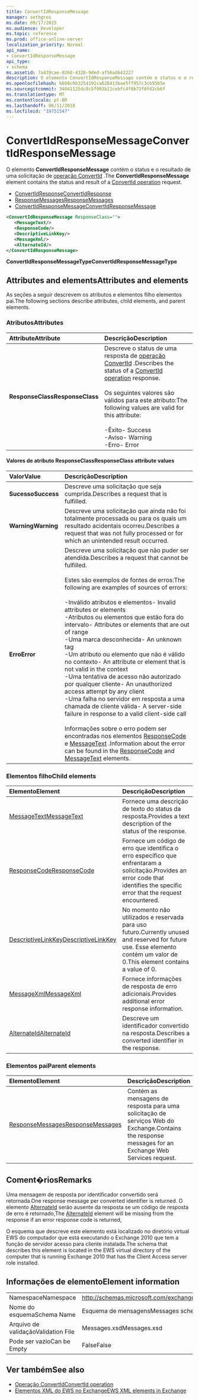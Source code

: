 ```yaml
---
title: ConvertIdResponseMessage
manager: sethgros
ms.date: 09/17/2015
ms.audience: Developer
ms.topic: reference
ms.prod: office-online-server
localization_priority: Normal
api_name:
- ConvertIdResponseMessage
api_type:
- schema
ms.assetid: 7a439cae-0268-4328-9ded-af56ad642227
description: O elemento ConvertIdResponseMessage contém o status e o resultado de uma solicitação de operação ConvertId.
ms.openlocfilehash: 6668c0b3254191ca628413bae5ff957c3cb95b5e
ms.sourcegitcommit: 34041125dc8c5f993b21cebfc4f8b72f0fd2cb6f
ms.translationtype: MT
ms.contentlocale: pt-BR
ms.lasthandoff: 06/11/2018
ms.locfileid: "19751547"
---
```

# <a name="convertidresponsemessage"></a><span data-ttu-id="3d34a-103">ConvertIdResponseMessage</span><span class="sxs-lookup"><span data-stu-id="3d34a-103">ConvertIdResponseMessage</span></span>

<span data-ttu-id="3d34a-104">O elemento **ConvertIdResponseMessage** contém o status e o resultado de uma solicitação de [operação ConvertId](convertid-operation.md) .</span><span class="sxs-lookup"><span data-stu-id="3d34a-104">The **ConvertIdResponseMessage** element contains the status and result of a [ConvertId operation](convertid-operation.md) request.</span></span> 
  
- [<span data-ttu-id="3d34a-105">ConvertIdResponse</span><span class="sxs-lookup"><span data-stu-id="3d34a-105">ConvertIdResponse</span></span>](convertidresponse.md) 
- [<span data-ttu-id="3d34a-106">ResponseMessages</span><span class="sxs-lookup"><span data-stu-id="3d34a-106">ResponseMessages</span></span>](responsemessages.md)
- [<span data-ttu-id="3d34a-107">ConvertIdResponseMessage</span><span class="sxs-lookup"><span data-stu-id="3d34a-107">ConvertIdResponseMessage</span></span>](convertidresponsemessage.md)
  
```xml
<ConvertIdResponseMessage ResponseClass="">
   <MessageText/>
   <ResponseCode/>
   <DescriptiveLinkKey/>
   <MessageXml/>
   <AlternateId/>
</ConvertIdResponseMessage>
```

 <span data-ttu-id="3d34a-108">**ConvertIdResponseMessageType**</span><span class="sxs-lookup"><span data-stu-id="3d34a-108">**ConvertIdResponseMessageType**</span></span>
## <a name="attributes-and-elements"></a><span data-ttu-id="3d34a-109">Attributes and elements</span><span class="sxs-lookup"><span data-stu-id="3d34a-109">Attributes and elements</span></span>

<span data-ttu-id="3d34a-110">As seções a seguir descrevem os atributos e elementos filho elementos pai.</span><span class="sxs-lookup"><span data-stu-id="3d34a-110">The following sections describe attributes, child elements, and parent elements.</span></span>
  
### <a name="attributes"></a><span data-ttu-id="3d34a-111">Atributos</span><span class="sxs-lookup"><span data-stu-id="3d34a-111">Attributes</span></span>

|<span data-ttu-id="3d34a-112">**Attribute**</span><span class="sxs-lookup"><span data-stu-id="3d34a-112">**Attribute**</span></span>|<span data-ttu-id="3d34a-113">**Descrição**</span><span class="sxs-lookup"><span data-stu-id="3d34a-113">**Description**</span></span>|
|:-----|:-----|
|<span data-ttu-id="3d34a-114">**ResponseClass**</span><span class="sxs-lookup"><span data-stu-id="3d34a-114">**ResponseClass**</span></span> <br/> | <span data-ttu-id="3d34a-115">Descreve o status de uma resposta de [operação ConvertId](convertid-operation.md) .</span><span class="sxs-lookup"><span data-stu-id="3d34a-115">Describes the status of a [ConvertId operation](convertid-operation.md) response.</span></span><br/><br/><span data-ttu-id="3d34a-116">Os seguintes valores são válidos para este atributo:</span><span class="sxs-lookup"><span data-stu-id="3d34a-116">The following values are valid for this attribute:</span></span><br/><br/><span data-ttu-id="3d34a-117">-Êxito</span><span class="sxs-lookup"><span data-stu-id="3d34a-117">- Success</span></span>  <br/><span data-ttu-id="3d34a-118">-Aviso</span><span class="sxs-lookup"><span data-stu-id="3d34a-118">-  Warning</span></span>  <br/><span data-ttu-id="3d34a-119">-Erro</span><span class="sxs-lookup"><span data-stu-id="3d34a-119">-  Error</span></span>  <br/> |
   
#### <a name="responseclass-attribute-values"></a><span data-ttu-id="3d34a-120">Valores de atributo ResponseClass</span><span class="sxs-lookup"><span data-stu-id="3d34a-120">ResponseClass attribute values</span></span>

|<span data-ttu-id="3d34a-121">**Valor**</span><span class="sxs-lookup"><span data-stu-id="3d34a-121">**Value**</span></span>|<span data-ttu-id="3d34a-122">**Descrição**</span><span class="sxs-lookup"><span data-stu-id="3d34a-122">**Description**</span></span>|
|:-----|:-----|
|<span data-ttu-id="3d34a-123">**Sucesso**</span><span class="sxs-lookup"><span data-stu-id="3d34a-123">**Success**</span></span> <br/> |<span data-ttu-id="3d34a-124">Descreve uma solicitação que seja cumprida.</span><span class="sxs-lookup"><span data-stu-id="3d34a-124">Describes a request that is fulfilled.</span></span>  <br/> |
|<span data-ttu-id="3d34a-125">**Warning**</span><span class="sxs-lookup"><span data-stu-id="3d34a-125">**Warning**</span></span> <br/> | <span data-ttu-id="3d34a-126">Descreve uma solicitação que ainda não foi totalmente processada ou para os quais um resultado acidentais ocorreu.</span><span class="sxs-lookup"><span data-stu-id="3d34a-126">Describes a request that was not fully processed or for which an unintended result occurred.</span></span>  <br/> |
|<span data-ttu-id="3d34a-127">**Erro**</span><span class="sxs-lookup"><span data-stu-id="3d34a-127">**Error**</span></span> <br/> | <span data-ttu-id="3d34a-128">Descreve uma solicitação que não puder ser atendida.</span><span class="sxs-lookup"><span data-stu-id="3d34a-128">Describes a request that cannot be fulfilled.</span></span><br/><br/><span data-ttu-id="3d34a-129">Estes são exemplos de fontes de erros:</span><span class="sxs-lookup"><span data-stu-id="3d34a-129">The following are examples of sources of errors:</span></span>  <br/><br/><span data-ttu-id="3d34a-130">-Inválido atributos e elementos</span><span class="sxs-lookup"><span data-stu-id="3d34a-130">- Invalid attributes or elements</span></span>  <br/><span data-ttu-id="3d34a-131">-Atributos ou elementos que estão fora do intervalo</span><span class="sxs-lookup"><span data-stu-id="3d34a-131">-  Attributes or elements that are out of range</span></span>  <br/><span data-ttu-id="3d34a-132">-Uma marca desconhecida</span><span class="sxs-lookup"><span data-stu-id="3d34a-132">-  An unknown tag</span></span>  <br/><span data-ttu-id="3d34a-133">-Um atributo ou elemento que não é válido no contexto</span><span class="sxs-lookup"><span data-stu-id="3d34a-133">-  An attribute or element that is not valid in the context</span></span>  <br/><span data-ttu-id="3d34a-134">-Uma tentativa de acesso não autorizado por qualquer cliente</span><span class="sxs-lookup"><span data-stu-id="3d34a-134">- An unauthorized access attempt by any client</span></span>  <br/><span data-ttu-id="3d34a-135">-Uma falha no servidor em resposta a uma chamada de cliente válida</span><span class="sxs-lookup"><span data-stu-id="3d34a-135">-  A server-side failure in response to a valid client-side call</span></span><br/><br/><span data-ttu-id="3d34a-136">Informações sobre o erro podem ser encontradas nos elementos [ResponseCode](responsecode.md) e [MessageText](messagetext.md) .</span><span class="sxs-lookup"><span data-stu-id="3d34a-136">Information about the error can be found in the [ResponseCode](responsecode.md) and [MessageText](messagetext.md) elements.</span></span>  <br/> |
   
### <a name="child-elements"></a><span data-ttu-id="3d34a-137">Elementos filho</span><span class="sxs-lookup"><span data-stu-id="3d34a-137">Child elements</span></span>

|<span data-ttu-id="3d34a-138">**Elemento**</span><span class="sxs-lookup"><span data-stu-id="3d34a-138">**Element**</span></span>|<span data-ttu-id="3d34a-139">**Descrição**</span><span class="sxs-lookup"><span data-stu-id="3d34a-139">**Description**</span></span>|
|:-----|:-----|
|[<span data-ttu-id="3d34a-140">MessageText</span><span class="sxs-lookup"><span data-stu-id="3d34a-140">MessageText</span></span>](messagetext.md) <br/> |<span data-ttu-id="3d34a-141">Fornece uma descrição de texto do status da resposta.</span><span class="sxs-lookup"><span data-stu-id="3d34a-141">Provides a text description of the status of the response.</span></span>  <br/> |
|[<span data-ttu-id="3d34a-142">ResponseCode</span><span class="sxs-lookup"><span data-stu-id="3d34a-142">ResponseCode</span></span>](responsecode.md) <br/> |<span data-ttu-id="3d34a-143">Fornece um código de erro que identifica o erro específico que enfrentaram a solicitação.</span><span class="sxs-lookup"><span data-stu-id="3d34a-143">Provides an error code that identifies the specific error that the request encountered.</span></span>  <br/> |
|[<span data-ttu-id="3d34a-144">DescriptiveLinkKey</span><span class="sxs-lookup"><span data-stu-id="3d34a-144">DescriptiveLinkKey</span></span>](descriptivelinkkey.md) <br/> |<span data-ttu-id="3d34a-145">No momento não utilizados e reservada para uso futuro.</span><span class="sxs-lookup"><span data-stu-id="3d34a-145">Currently unused and reserved for future use.</span></span> <span data-ttu-id="3d34a-146">Esse elemento contém um valor de 0.</span><span class="sxs-lookup"><span data-stu-id="3d34a-146">This element contains a value of 0.</span></span>  <br/> |
|[<span data-ttu-id="3d34a-147">MessageXml</span><span class="sxs-lookup"><span data-stu-id="3d34a-147">MessageXml</span></span>](messagexml.md) <br/> |<span data-ttu-id="3d34a-148">Fornece informações de resposta de erro adicionais.</span><span class="sxs-lookup"><span data-stu-id="3d34a-148">Provides additional error response information.</span></span>  <br/> |
|[<span data-ttu-id="3d34a-149">AlternateId</span><span class="sxs-lookup"><span data-stu-id="3d34a-149">AlternateId</span></span>](alternateid.md) <br/> |<span data-ttu-id="3d34a-150">Descreve um identificador convertido na resposta.</span><span class="sxs-lookup"><span data-stu-id="3d34a-150">Describes a converted identifier in the response.</span></span>  <br/> |
   
### <a name="parent-elements"></a><span data-ttu-id="3d34a-151">Elementos pai</span><span class="sxs-lookup"><span data-stu-id="3d34a-151">Parent elements</span></span>

|<span data-ttu-id="3d34a-152">**Elemento**</span><span class="sxs-lookup"><span data-stu-id="3d34a-152">**Element**</span></span>|<span data-ttu-id="3d34a-153">**Descrição**</span><span class="sxs-lookup"><span data-stu-id="3d34a-153">**Description**</span></span>|
|:-----|:-----|
|[<span data-ttu-id="3d34a-154">ResponseMessages</span><span class="sxs-lookup"><span data-stu-id="3d34a-154">ResponseMessages</span></span>](responsemessages.md) <br/> |<span data-ttu-id="3d34a-155">Contém as mensagens de resposta para uma solicitação de serviços Web do Exchange.</span><span class="sxs-lookup"><span data-stu-id="3d34a-155">Contains the response messages for an Exchange Web Services request.</span></span>  <br/> |
   
## <a name="remarks"></a><span data-ttu-id="3d34a-156">Coment�rios</span><span class="sxs-lookup"><span data-stu-id="3d34a-156">Remarks</span></span>

<span data-ttu-id="3d34a-157">Uma mensagem de resposta por identificador convertido será retornada.</span><span class="sxs-lookup"><span data-stu-id="3d34a-157">One response message per converted identifier is returned.</span></span> <span data-ttu-id="3d34a-158">O elemento [AlternateId](alternateid.md) serão ausente da resposta se um código de resposta de erro é retornado,</span><span class="sxs-lookup"><span data-stu-id="3d34a-158">The [AlternateId](alternateid.md) element will be missing from the response if an error response code is returned,</span></span> 
  
<span data-ttu-id="3d34a-159">O esquema que descreve este elemento está localizado no diretório virtual EWS do computador que está executando o Exchange 2010 que tem a função de servidor acesso para cliente instalada.</span><span class="sxs-lookup"><span data-stu-id="3d34a-159">The schema that describes this element is located in the EWS virtual directory of the computer that is running Exchange 2010 that has the Client Access server role installed.</span></span>
  
## <a name="element-information"></a><span data-ttu-id="3d34a-160">Informações de elemento</span><span class="sxs-lookup"><span data-stu-id="3d34a-160">Element information</span></span>

|||
|:-----|:-----|
|<span data-ttu-id="3d34a-161">Namespace</span><span class="sxs-lookup"><span data-stu-id="3d34a-161">Namespace</span></span>  <br/> |http://schemas.microsoft.com/exchange/services/2006/messages  <br/> |
|<span data-ttu-id="3d34a-162">Nome do esquema</span><span class="sxs-lookup"><span data-stu-id="3d34a-162">Schema Name</span></span>  <br/> |<span data-ttu-id="3d34a-163">Esquema de mensagens</span><span class="sxs-lookup"><span data-stu-id="3d34a-163">Messages schema</span></span>  <br/> |
|<span data-ttu-id="3d34a-164">Arquivo de validação</span><span class="sxs-lookup"><span data-stu-id="3d34a-164">Validation File</span></span>  <br/> |<span data-ttu-id="3d34a-165">Messages.xsd</span><span class="sxs-lookup"><span data-stu-id="3d34a-165">Messages.xsd</span></span>  <br/> |
|<span data-ttu-id="3d34a-166">Pode ser vazio</span><span class="sxs-lookup"><span data-stu-id="3d34a-166">Can be Empty</span></span>  <br/> |<span data-ttu-id="3d34a-167">False</span><span class="sxs-lookup"><span data-stu-id="3d34a-167">False</span></span>  <br/> |
   
## <a name="see-also"></a><span data-ttu-id="3d34a-168">Ver também</span><span class="sxs-lookup"><span data-stu-id="3d34a-168">See also</span></span>

- [<span data-ttu-id="3d34a-169">Operação ConvertId</span><span class="sxs-lookup"><span data-stu-id="3d34a-169">ConvertId operation</span></span>](convertid-operation.md)
- [<span data-ttu-id="3d34a-170">Elementos XML do EWS no Exchange</span><span class="sxs-lookup"><span data-stu-id="3d34a-170">EWS XML elements in Exchange</span></span>](ews-xml-elements-in-exchange.md)

